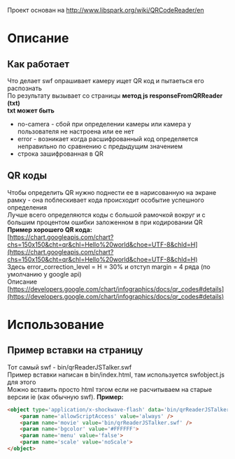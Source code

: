 Проект основан на http://www.libspark.org/wiki/QRCodeReader/en
﻿
# Описание
## Как работает
Что делает swf опрашивает камеру ищет QR код и пытаеться его распознать<br/>
По результату вызывает со страницы **метод js responseFromQRReader (txt)**<br/>
**txt может быть**
- no-camera - сбой при определении камеры или камера у пользователя не настроена или ее нет
- error - возникает когда расшифрованный код определяется неправильно по сравнению с предыдущим значением
- строка зашифрованная в QR

## QR коды
Чтобы определить QR нужно поднести ее в нарисованную на экране рамку - она поблескивает кода происходит особытие успешного определения<br/>
Лучше всего определяются коды с большой рамочкой вокруг и с большим процентом ошибки заложенном в при кодировании QR<br/>
**Пример хорошего QR кода:**<br/>
[https://chart.googleapis.com/chart?chs=150x150&cht=qr&chl=Hello%20world&choe=UTF-8&chld=H](https://chart.googleapis.com/chart?chs=150x150&cht=qr&chl=Hello%20world&choe=UTF-8&chld=H)<br/>
Здесь error_correction_level = H = 30% и отступ margin = 4 ряда (по умолчанию у google api)<br/>
Описание [https://developers.google.com/chart/infographics/docs/qr_codes#details](https://developers.google.com/chart/infographics/docs/qr_codes#details)<br/>

# Использование
## Пример вставки на страницу 
Тот самый swf - bin/qrReaderJSTalker.swf<br/>
Пример вставки написан в bin/index.html, там используется swfobject.js для этого<br/>
Можно вставить просто html тэгом если не расчитываем на старые версии ie (как обычную swf).
**Пример:**<br/>
```html
<object type='application/x-shockwave-flash' data='bin/qrReaderJSTalker.swf' width='320' height='240'>
	<param name='allowScriptAccess' value='always' />
	<param name='movie' value='bin/qrReaderJSTalker.swf' />
	<param name='bgcolor' value='#FFFFFF'>
	<param name='menu' value='false'>
	<param name='scale' value='noScale'>
</object>
```
